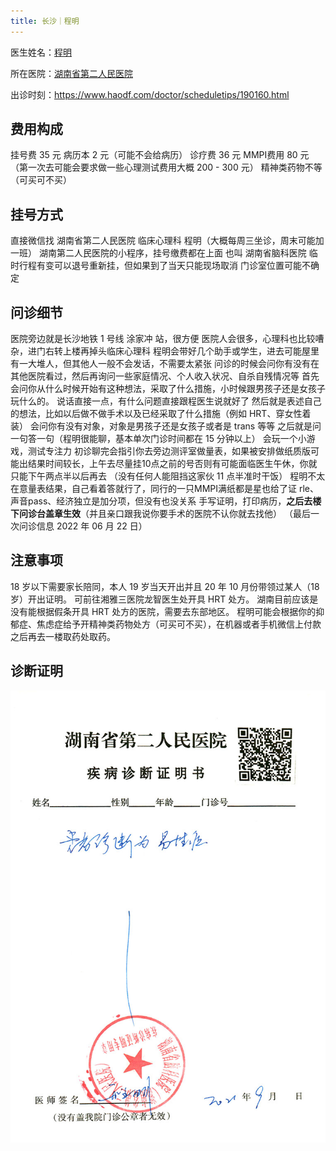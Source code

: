 ```yaml
---
title: 长沙｜程明
---
```


医生姓名：[程明](https://www.haodf.com/doctor/190160.html)

所在医院：[湖南省第二人民医院](https://amap.com/place/B02DB03S87)

出诊时刻：<https://www.haodf.com/doctor/scheduletips/190160.html>

## 费用构成

挂号费 35 元
病历本 2 元（可能不会给病历）
诊疗费 36 元
MMPI费用 80 元
（第一次去可能会要求做一些心理测试费用大概 200 - 300 元）
精神类药物不等（可买可不买）

## 挂号方式

直接微信找 湖南省第二人民医院 临床心理科 程明（大概每周三坐诊，周末可能加一班）
湖南第二人民医院的小程序，挂号缴费都在上面
也叫 湖南省脑科医院
临时行程有变可以退号重新挂，但如果到了当天只能现场取消
门诊室位置可能不确定

## 问诊细节

医院旁边就是长沙地铁 1 号线 涂家冲 站，很方便
医院人会很多，心理科也比较嘈杂，进门右转上楼再掉头临床心理科
程明会带好几个助手或学生，进去可能屋里有一大堆人，但其他人一般不会发话，不需要太紧张
问诊的时候会问你有没有在其他医院看过，然后再询问一些家庭情况、个人收入状况、自杀自残情况等
首先会问你从什么时候开始有这种想法，采取了什么措施，小时候跟男孩子还是女孩子玩什么的。
说话直接一点，有什么问题直接跟程医生说就好了
然后就是表述自己的想法，比如以后做不做手术以及已经采取了什么措施（例如 HRT、穿女性着装）
会问你有没有对象，对象是男孩子还是女孩子或者是 trans 等等
之后就是问一句答一句（程明很能聊，基本单次门诊时间都在 15 分钟以上）
会玩一个小游戏，测试专注力
初诊聊完会指引你去旁边测评室做量表，如果被安排做纸质版可能出结果时间较长，上午去尽量挂10点之前的号否则有可能面临医生午休，你就只能下午两点半以后再去
（没有任何人能阻挡这家伙 11 点半准时干饭）
程明不太在意量表结果，自己看着答就行了，同行的一只MMPI满纸都是星也给了证
rle、声音pass、经济独立是加分项，但没有也没关系
手写证明，打印病历，**之后去楼下问诊台盖章生效**（并且亲口跟我说你要手术的医院不认你就去找他）
（最后一次问诊信息 2022 年 06 月 22 日）

## 注意事项

18 岁以下需要家长陪同，本人 19 岁当天开出并且 20 年 10 月份带领过某人（18 岁）开出证明。
可前往湘雅三医院龙智医生处开具 HRT 处方。
湖南目前应该是没有能根据假条开具 HRT 处方的医院，需要去东部地区。
程明可能会根据你的抑郁症、焦虑症给予开精神类药物处方（可买可不买），在机器或者手机微信上付款之后再去一楼取药处取药。

## 诊断证明

![证明](proof.jpg)
